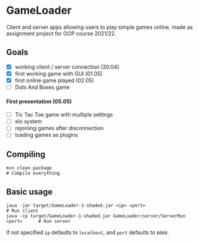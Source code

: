 # GameLoader

Client and server apps allowing users to play simple games online, made as assignment project for OOP course 2021/22.

## Goals

- [x] working client / server connection (30.04)
- [x] first working game with GUI (01.05) 
- [x] first online game played (02.05)
- [ ] Dots And Boxes game

#### First presentation (05.05)
- [ ] Tic Tac Toe game with multiple settings
- [ ] elo system
- [ ] rejoining games after disconnection
- [ ] loading games as plugins

## Compiling

    mvn clean package                                                               # Compile everything

## Basic usage

    java -jar target/GameLoader-1-shaded.jar <ip> <port>                            # Run client
    java -cp target/GameLoader-1-shaded.jar GameLoader/server/ServerRun <port>      # Run server

If not specified ``ip`` defaults to ``localhost``, and ``port`` defaults to ``6666``.